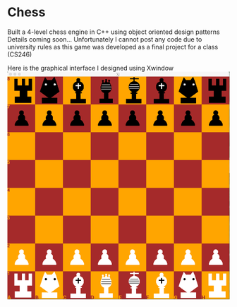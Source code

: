 # Chess
Built a 4-level chess engine in C++  using object oriented design patterns <br>
Details coming soon...
Unfortunately I cannot post any code due to university rules as this game was developed as a final project for a class (CS246)

Here is the graphical interface I designed using Xwindow
![GUI_XWindow](GUI.png)

